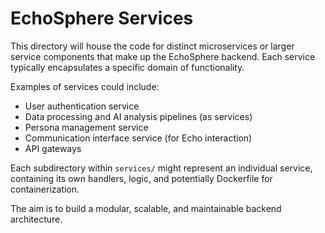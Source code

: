 # EchoSphere Services

This directory will house the code for distinct microservices or larger service components that make up the EchoSphere backend. Each service typically encapsulates a specific domain of functionality.

Examples of services could include:
- User authentication service
- Data processing and AI analysis pipelines (as services)
- Persona management service
- Communication interface service (for Echo interaction)
- API gateways

Each subdirectory within `services/` might represent an individual service, containing its own handlers, logic, and potentially Dockerfile for containerization.

The aim is to build a modular, scalable, and maintainable backend architecture.
